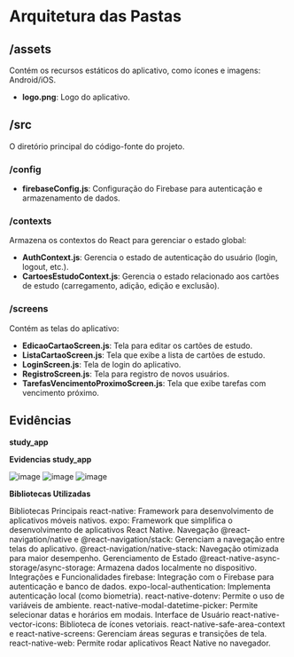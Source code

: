 # **Arquitetura das Pastas**

## **/assets**
Contém os recursos estáticos do aplicativo, como ícones e imagens: Android/iOS.

- **logo.png**: Logo do aplicativo.

## **/src**
O diretório principal do código-fonte do projeto.

### **/config**
- **firebaseConfig.js**: Configuração do Firebase para autenticação e armazenamento de dados.

### **/contexts**
Armazena os contextos do React para gerenciar o estado global:

- **AuthContext.js**: Gerencia o estado de autenticação do usuário (login, logout, etc.).
- **CartoesEstudoContext.js**: Gerencia o estado relacionado aos cartões de estudo (carregamento, adição, edição e exclusão).

### **/screens**
Contém as telas do aplicativo:

- **EdicaoCartaoScreen.js**: Tela para editar os cartões de estudo.
- **ListaCartaoScreen.js**: Tela que exibe a lista de cartões de estudo.
- **LoginScreen.js**: Tela de login do aplicativo.
- **RegistroScreen.js**: Tela para registro de novos usuários.
- **TarefasVencimentoProximoScreen.js**: Tela que exibe tarefas com vencimento próximo.

## **Evidências**
**study_app**


**Evidencias study_app**

![image](https://github.com/user-attachments/assets/f21087f6-895c-4599-9aba-29b02ca8ed88)
![image](https://github.com/user-attachments/assets/df4fae70-6b0d-4e62-9405-278fc3d1b586)
![image](https://github.com/user-attachments/assets/5a6024b9-090e-4723-8009-7469324f8908)

**Bibliotecas Utilizadas**

Bibliotecas Principais
react-native: Framework para desenvolvimento de aplicativos móveis nativos.
expo: Framework que simplifica o desenvolvimento de aplicativos React Native.
Navegação
@react-navigation/native e @react-navigation/stack: Gerenciam a navegação entre telas do aplicativo.
@react-navigation/native-stack: Navegação otimizada para maior desempenho.
Gerenciamento de Estado
@react-native-async-storage/async-storage: Armazena dados localmente no dispositivo.
Integrações e Funcionalidades
firebase: Integração com o Firebase para autenticação e banco de dados.
expo-local-authentication: Implementa autenticação local (como biometria).
react-native-dotenv: Permite o uso de variáveis de ambiente.
react-native-modal-datetime-picker: Permite selecionar datas e horários em modais.
Interface de Usuário
react-native-vector-icons: Biblioteca de ícones vetoriais.
react-native-safe-area-context e react-native-screens: Gerenciam áreas seguras e transições de tela.
react-native-web: Permite rodar aplicativos React Native no navegador.


